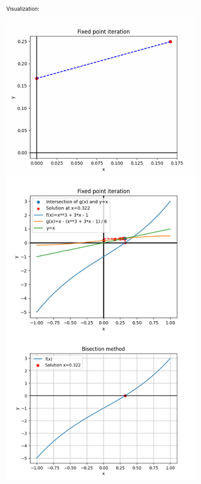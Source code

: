 Visualization:

![](https://github.com/Mukhammedali22/Numerical-Methods-for-MCM-Fall-2022/blob/main/Lab1/FixedPointIteration.gif)
![](https://github.com/Mukhammedali22/Numerical-Methods-for-MCM-Fall-2022/blob/main/Lab1/Result.png)
![](https://github.com/Mukhammedali22/Numerical-Methods-for-MCM-Fall-2022/blob/main/Lab1/Figure_1.png)
